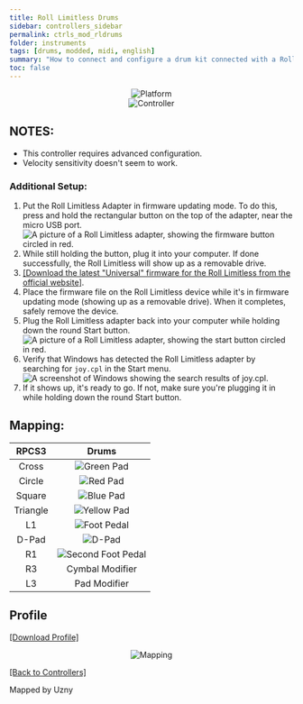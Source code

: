 ```yaml
---
title: Roll Limitless Drums
sidebar: controllers_sidebar
permalink: ctrls_mod_rldrums
folder: instruments
tags: [drums, modded, midi, english]
summary: "How to connect and configure a drum kit connected with a Roll Limitless on RPCS3."
toc: false
---
```


<div align="center"> <img src="https://carlmylo.github.io/docu-rpcs3/images/instruments/plat/midi.png" alt="Platform" title="Platform"></div>

<div align="center"> <img src="https://carlmylo.github.io/docu-rpcs3/images/instruments/cont/rolllimitlesscontroller.png" alt="Controller" title="Controller"></div>

## NOTES:

* This controller requires advanced configuration.
* Velocity sensitivity doesn't seem to work.

### Additional Setup:
1. Put the Roll Limitless Adapter in firmware updating mode. To do this, press and hold the rectangular button on the top of the adapter, near the micro USB port.  
![A picture of a Roll Limitless adapter, showing the firmware button circled in red.](https://carlmylo.github.io/docu-rpcs3/images/instruments/xtra/rolllimitless/fwbutton.png "Roll Limitless Firmware button")
2. While still holding the button, plug it into your computer. If done successfully, the Roll Limitless will show up as a removable drive.
3. [[Download the latest "Universal" firmware for the Roll Limitless from the official website]](https://rolllimitless.com/firmwares/).
4. Place the firmware file on the Roll Limitless device while it's in firmware updating mode (showing up as a removable drive). When it completes, safely remove the device.
5. Plug the Roll Limitless adapter back into your computer while holding down the round Start button.  
![A picture of a Roll Limitless adapter, showing the start button circled in red.](https://carlmylo.github.io/docu-rpcs3/images/instruments/xtra/rolllimitless/startbutton.png "Roll Limitless Start button")
6. Verify that Windows has detected the Roll Limitless adapter by searching for `joy.cpl` in the Start menu.  
![A screenshot of Windows showing the search results of joy.cpl.](https://carlmylo.github.io/docu-rpcs3/images/instruments/xtra/gen/joycpl.png "Set up USB game controllers")
7. If it shows up, it's ready to go. If not, make sure you're plugging it in while holding down the round Start button.

## Mapping:

| **RPCS3** | **Drums** |
|:---------:|:-------------------:|
| Cross | ![Green Pad](https://carlmylo.github.io/docu-rpcs3/images/btns/drms/rb/gp.png "Green Pad") |
| Circle | ![Red Pad](https://carlmylo.github.io/docu-rpcs3/images/btns/drms/rb/rp.png "Red Pad") |
| Square | ![Blue Pad](https://carlmylo.github.io/docu-rpcs3/images/btns/drms/rb/bp.png "Blue Pad") |
| Triangle | ![Yellow Pad](https://carlmylo.github.io/docu-rpcs3/images/btns/drms/rb/yp.png "Yellow Pad") |
| L1 | ![Foot Pedal](https://carlmylo.github.io/docu-rpcs3/images/btns/drms/rb/kp.png "Foot Pedal") |
| D-Pad | ![D-Pad](https://carlmylo.github.io/docu-rpcs3/images/btns/ctrls/xbox/dp.png "D-Pad") |
| R1 | ![Second Foot Pedal](https://carlmylo.github.io/docu-rpcs3/images/btns/drms/rb/kp.png "Second Foot Pedal") |
| R3 | Cymbal Modifier |
| L3 | Pad Modifier |

## Profile

[[Download Profile]](https://github.com/hmxmilohax/rb3-pc/raw/refs/heads/main/downloads/instrument-repo/Roll%20Limitless%20Drums.7z)

<div align="center"> <img src="https://carlmylo.github.io/docu-rpcs3/images/instruments/maps/modrldrmsmapping.png" alt="Mapping" title="Mapping"></div>

[[Back to Controllers]](https://carlmylo.github.io/docu-rpcs3/ctrls#instrument-list)

Mapped by Uzny